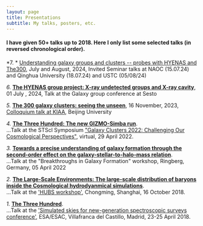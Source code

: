 ```yaml
---
layout: page
title: Presentations
subtitle: My talks, posters, etc.
---
```


#### I have given 50+ talks up to 2018. Here I only list some selected talks (in reversed chronological order).

*7. * [Understanding galaxy groups and clusters -- probes with HYENAS and The300](https://docs.google.com/presentation/d/1AboDa_1GqB0yjdqQdmZb1MsGEE5-6xgNz-UweQn-Wt4/edit?usp=sharing), July and August, 2024,	Invited Seminar talks at NAOC (15.07.24) and Qinghua University (18.07.24) and USTC (05/08/24) 

*6.* [**The HYENAS group project: X-ray undetected groups and X-ray cavity**](https://docs.google.com/presentation/d/1I-8M-CJauyPbbrmDJHAOOsRY5H8b6nnZIOX0FFZttqQ/edit?usp=sharing), 01 July , 2024, Talk at the Galaxy group conference at Sesto

*5.* [**The 300 galaxy clusters: seeing the unseen**](/assets/presentations/The_Three_Hundred_Presentation-KIAA.pdf), 16 November, 2023, [Colloquium talk at KIAA](https://kiaa.pku.edu.cn/info/1024/9077.htm), Beijing University 

*4.*  [**The Three Hundred: The new GIZMO-Simba run**](/assets/presentations/The_Three_Hundred_Presentation_STSci.pdf).   
...Talk at the STScl Symposium ["Galaxy Clusters 2022: Challenging Our Cosmological Perspectives"](https://www.stsci.edu/contents/events/stsci/2022/april/galaxy-clusters-2022-challenging-our-cosmological-perspectives), virtual, 29 April 2022.

*3.*  [**Towards a precise understanding of galaxy formation through the second-order effect on the galaxy-stellar-to-halo-mass relation**](/assets/presentations/galaxy_halo_relation-Ringberg.pdf).      
...Talk at the "Breakthroughs in Galaxy Formation" workshop, Ringberg, Germany, 05 April 2022

*2.*  [**The Large-Scale Environments: The large-scale distribution of baryons inside the Cosmological hydrodyanmical simulations**](https://github.com/weiguangcui/The-LSE---presentation/blob/master/The_LSE_presentation-Weiguang.pdf).   
...Talk at the ['HUBS workshop'](http://hubs.tongji.edu.cn/index.php?classid=5202), Chongming, Shanghai, 16 October 2018.

*1.*  [**The Three Hundred**](https://www.cosmos.esa.int/documents/1478086/1675835/Cui-300_galaxy_clusters.pdf/3b032363-e02c-df22-976e-589e386669d8).   
...Talk at the ['Simulated skies for new-generation spectroscopic surveys conference'](https://www.cosmos.esa.int/web/simulated-skies/home), ESA/ESAC, Villafranca del Castillo, Madrid, 23-25 April 2018.
